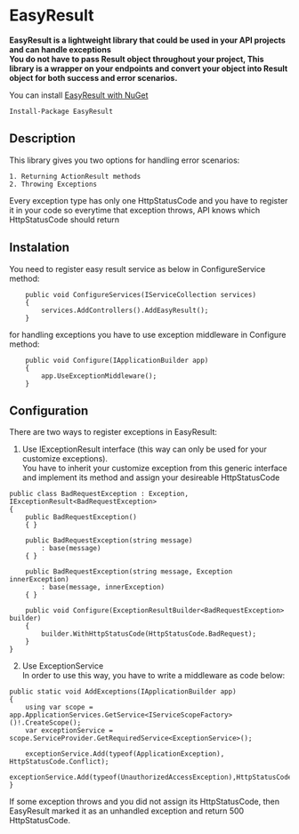 # EasyResult

**EasyResult is a lightweight library that could be used in your API projects and can handle exceptions<br/>
You do not have to pass Result object throughout your project, This library is a wrapper on your endpoints
and convert your object into Result object for both success and error scenarios.**

You can install [EasyResult with NuGet](https://www.nuget.org/packages/EasyResult/)
```
Install-Package EasyResult
```

## Description
This library gives you two options for handling error scenarios:

    1. Returning ActionResult methods
    2. Throwing Exceptions

Every exception type has only one HttpStatusCode and you have to register it in your code so everytime that exception throws, API knows which HttpStatusCode should return

## Instalation

You need to register easy result service as below in ConfigureService method:

```
    public void ConfigureServices(IServiceCollection services)
    {
        services.AddControllers().AddEasyResult();
    }
```

for handling exceptions you have to use exception middleware in Configure method:

```
    public void Configure(IApplicationBuilder app)
    {
        app.UseExceptionMiddleware();
    }
```

## Configuration

There are two ways to register exceptions in EasyResult:
  1. Use IExceptionResult interface (this way can only be used for your customize exceptions).<br/>
    You have to inherit your customize exception from this generic interface and implement its method and assign your desireable HttpStatusCode
  ```
  public class BadRequestException : Exception, IExceptionResult<BadRequestException>
  {
      public BadRequestException()
      { }

      public BadRequestException(string message)
          : base(message)
      { }

      public BadRequestException(string message, Exception innerException)
          : base(message, innerException)
      { }

      public void Configure(ExceptionResultBuilder<BadRequestException> builder)
      {
          builder.WithHttpStatusCode(HttpStatusCode.BadRequest);
      }
  }
  ```
  
  2. Use ExceptionService<br/>
     In order to use this way, you have to write a middleware as code below:
  
  ```
  public static void AddExceptions(IApplicationBuilder app)
  {
      using var scope = app.ApplicationServices.GetService<IServiceScopeFactory>()!.CreateScope();
      var exceptionService = scope.ServiceProvider.GetRequiredService<ExceptionService>();
      
      exceptionService.Add(typeof(ApplicationException), HttpStatusCode.Conflict);
      exceptionService.Add(typeof(UnauthorizedAccessException),HttpStatusCode.Unauthorized);
  }
  ```
  If some exception throws and you did not assign its HttpStatusCode, then EasyResult marked it as an unhandled exception and return 500 HttpStatusCode.
  
